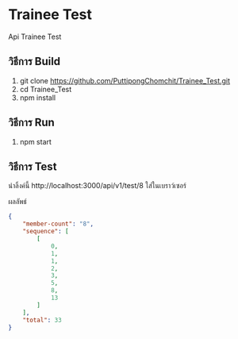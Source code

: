 # Trainee Test
Api Trainee Test

## วิธีการ Build

1. git clone https://github.com/PuttipongChomchit/Trainee_Test.git
2. cd Trainee_Test
3. npm install

## วิธีการ Run

1. npm start

## วิธีการ Test

นำลิ้งค์นี้ http://localhost:3000/api/v1/test/8 ใส่ในเบราว์เซอร์

ผลลัพธ์

```JSON
{
    "member-count": "8",
    "sequence": [
        [
            0,
            1,
            1,
            2,
            3,
            5,
            8,
            13
        ]
    ],
    "total": 33
}
```